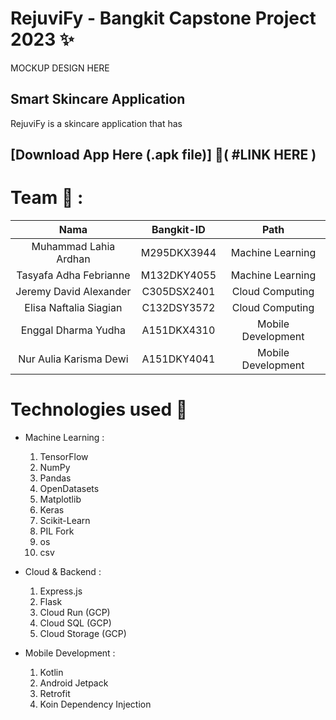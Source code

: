 # RejuviFy - Bangkit Capstone Project 2023 ✨
MOCKUP DESIGN HERE

## Smart Skincare Application <br>
RejuviFy is a skincare application that has

## [Download App Here (.apk file)] 📲( #LINK HERE )

# Team 🤝 :
|          Nama         | Bangkit-ID |       Path       |
|:---------------------:|:----------:|:----------------:|
|  Muhammad Lahia Ardhan  |  M295DKX3944  | Machine Learning |
|  Tasyafa Adha Febrianne  |  M132DKY4055  | Machine Learning |
|   Jeremy David Alexander    |  C305DSX2401  |  Cloud Computing |
|  Elisa Naftalia Siagian  |  C132DSY3572  |  Cloud Computing |
|    Enggal Dharma Yudha      |  A151DKX4310  |      Mobile Development     |
|    Nur Aulia Karisma Dewi      |  A151DKY4041  |      Mobile Development     |

# Technologies used 🔧 

- Machine Learning :
  1. TensorFlow
  2. NumPy
  3. Pandas
  4. OpenDatasets
  5. Matplotlib
  7. Keras
  8. Scikit-Learn
  9. PIL Fork
  10. os
  11. csv
  
- Cloud & Backend : 
  1. Express.js
  2. Flask
  3. Cloud Run (GCP)
  4. Cloud SQL (GCP)
  5. Cloud Storage (GCP)

- Mobile Development :
  1. Kotlin
  2. Android Jetpack
  3. Retrofit
  4. Koin Dependency Injection 
